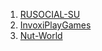 1. [RUSOCIAL-SU](https://github.com/RUSOCIAL-SU)
1. [InvoxiPlayGames](https://github.com/InvoxiPlayGames)
1. [Nut-World](https://github.com/Nut-World)
